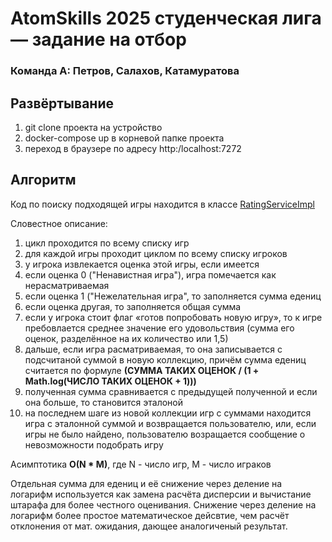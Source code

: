 # AtomSkills 2025 студенческая лига — задание на отбор
### Команда А: Петров, Салахов, Катамуратова


## Развёртывание
1. git clone проекта на устройство
2. docker-compose up в корневой папке проекта
3. переход в браузере по адресу http:/localhost:7272


## Алгоритм
Код по поиску подходящей игры находится в классе [RatingServiceImpl](backend/src/main/java/ru/mephi/atomSkills25/commandA/choiceGame/services/impl/RatingServiceImpl.java) 

Словестное описание: 
1. цикл проходится по всему списку игр
2. для каждой игры проходит циклом по всему списку игроков 
3. у игрока извлекается оценка этой игры, если имеется
4. если оценка 0 ("Ненавистная игра"), игра помечается как нерасматриваемая 
5. если оценка 1 ("Нежелательная игра", то заполняется сумма едениц
6. если оценка другая, то заполняется общая сумма
7. если у игрока стоит флаг «готов попробовать
   новую игру», то к игре пребовлается среднее значение его удовольствия (сумма его оценок, разделённое на их количество или 1,5)
8. дальше, если игра расматриваемая, то она записывается с подсчитаной суммой в новую коллекцию, причём сумма едениц считается по формуле **(СУММА ТАКИХ ОЦЕНОК / (1 + Math.log(ЧИСЛО ТАКИХ ОЦЕНОК + 1)))**
9. полученная сумма сравнивается с предыдущей полученной и если она больше, то становится эталоной
10. на последнем шаге из новой коллекции игр с суммами находится игра с эталонной суммой и возвращается пользователю, или, если игры не было найдено, пользователю возращается сообщение о невозможности подобрать игру

Асимптотика **O(N * M)**, где N - число игр, M - число играков

Отдельная сумма для едениц и её снижение через деление на логарифм используется как замена расчёта дисперсии и вычистание штарафа для более честного оценивания. 
Снижение через деление на логарифм более простое математическое дейсвтие, чем расчёт отклонения от мат. ожидания, дающее аналогиченый результат.